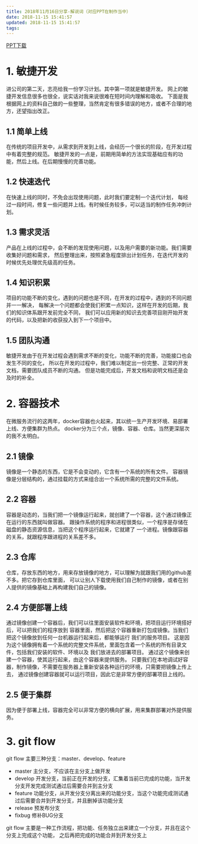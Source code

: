 ```yaml
---
title: 2018年11月16日分享-解说词（对应PPT在制作当中）
date: 2018-11-15 15:41:57
updated: 2018-11-15 15:41:57
tags:
---
```

[PPT下载](https://docs.google.com/presentation/d/18o6t8r4eAZ-8Q3y_9BtGWf1uJdcILCRT2ZFcB8FVbbo/edit?usp=sharing)

# 1. 敏捷开发
进公司的第二天，志亮给我一份学习计划。其中第一项就是敏捷开发。
网上的敏捷开发信息很多也很全，说实话对我来说很难在短时间内理解和吸收。
下面是我根据网上的资料自己做的一些整理，当然肯定有很多错误的地方，或者不合理的地方，还望指出改正。

## 1.1 简单上线
在传统的项目开发中，从需求到开发到上线，会经历一个很长的阶段，在开发过程中有着完整的规范。
敏捷开发的一点是，前期用简单的方法实现基础应有的功能，然后上线。在后期慢慢的完善功能。

## 1.2 快速迭代
在快速上线的同时，不免会出现使用问题，此时我们要定制一个迭代计划，
每经过一段时间，修复一些问题并上线。有时候任务较多，可以适当的制作任务冲刺计划。

## 1.3 需求灵活
产品在上线的过程中，会不断的发现使用问题，以及用户需要的新功能。我们需要收集好问题和需求，
然后整理出来，按照紧急程度排出计划任务，在迭代开发的时候优先处理优先级高的任务。

## 1.4 知识积累
项目的功能不断的变化，遇到的问题也是不同，在开发的过程中，遇到的不同问题并一一解决，
每解决一个问题都会使我们积累一点知识，这样在开发的后期，我们的知识体系跟开发前完全不同，
我们可以应用新的知识去完善项目刚开始开发的代码，以及把新的收获投入到下一个项目中。

## 1.5 团队沟通
敏捷开发由于在开发过程会遇到需求不断的变化，功能不断的完善，功能接口也会发生不同的变化，
所以在开发的过程中，我们难以制定出一份完整、正常的开发文档，需要团队成员不断的沟通。
但是功能完成后，开发文档和说明文档还是会及时的补全。

# 2. 容器技术
在微服务流行的这两年，docker容器也火起来，其以统一生产开发环境、易部署上线、方便集群为热点。
docker分为三个点，镜像、容器、仓库。当然更深层次的我不太明白。
## 2.1 镜像
镜像是一个静态的东西，它是不会变动的，它含有一个系统的所有文件。
容器镜像是分层结构的，通过挂载的方式来组合出一个系统所需的完整的文件系统。

## 2.2 容器
容器是动态的，当我们把一个镜像运行起来，就创建了一个容器，这个通过镜像正在运行的东西就叫做容器。
跟操作系统的程序和进程很类似，一个程序是存储在磁盘的静态资源信息，当把这个程序运行起来，它就建了
一个进程。镜像跟容器的关系，就跟程序跟进程的关系差不多。

## 2.3 仓库
仓库，存放东西的地方，用来存放镜像的地方，可以理解为就跟我们用的github差不多。把它存到仓库里面，
可以让别人下载使用我们自己制作的镜像，或者在别人提供的镜像基础上再构建我们自己的镜像。

## 2.4 方便部署上线
通过镜像创建一个容器后，我们可以往里面安装软件和环境，把项目运行环境搭好后，可以把我们的程序放到
容器里面，然后把这个容器重新打包成镜像。当我们把这个镜像放到任何一台机器运行起来后，都能够运行
我们的服务项目。
这是因为这个镜像拥有着一个系统的完整文件系统，里面包含着一个系统的所有目录文件，包括我们安装的软件、环境以及
我们放进去的部署项目。
通过这个镜像来创建一个容器，使其运行起来，由这个容器来提供服务。
只要我们在本地调试好容器，制作镜像，不需要在服务器上重新安装各种运行的环境，只需要把镜像上传上去，
通过镜像创建容器就可以运行项目，因此它是非常方便的部署项目上线的。

## 2.5 便于集群
因为便于部署上线，容器完全可以非常方便的横向扩展，用来集群部署对外提供服务。

# 3. git flow
git flow 主要三种分支：master、develop、feature
- master 主分支，不应该在主分支上做开发
- develop 开发分支，当前正在开发的分支，汇集着当前已完成的功能，当开发分支开发完成测试通过后需要合并到主分支
- feature 功能分支，从开发分支分离出来的功能分支，当这个功能完成测试通过后需要合并到开发分支，并且删掉该功能分支
- release 预发布分支
- fixbug 修补BUG分支

git flow 主要是一种工作流程，把功能、任务独立出来建立一个分支，并且在这个分支上完成这个功能，
之后再把完成的功能合并到开发分支上
